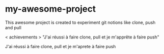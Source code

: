 # my-awesome-project

This awesome project is created to experiment git notions like clone, push and pull

<  achievements > "J'ai réussi à faire clone, pull et je m'apprête à faire push"

J'ai réussi à faire clone, pull et je m'aprete à faire push

